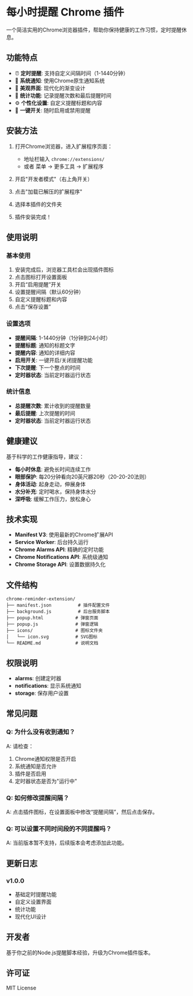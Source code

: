 # 每小时提醒 Chrome 插件

一个简洁实用的Chrome浏览器插件，帮助你保持健康的工作习惯，定时提醒休息。

## 功能特点

- ⏰ **定时提醒**: 支持自定义间隔时间（1-1440分钟）
- 🔔 **系统通知**: 使用Chrome原生通知系统
- 🎨 **美观界面**: 现代化的渐变设计
- 📆 **统计功能**: 记录提醒次数和最后提醒时间
- ⚙️ **个性化设置**: 自定义提醒标题和内容
- 🔄 **一键开关**: 随时启用或禁用提醒

## 安装方法

1. 打开Chrome浏览器，进入扩展程序页面：
   - 地址栏输入 `chrome://extensions/`
   - 或者 菜单 → 更多工具 → 扩展程序

2. 开启"开发者模式"（右上角开关）

3. 点击"加载已解压的扩展程序"

4. 选择本插件的文件夹 

5. 插件安装完成！

## 使用说明

### 基本使用

1. 安装完成后，浏览器工具栏会出现插件图标
2. 点击图标打开设置面板
3. 开启“启用提醒”开关
4. 设置提醒间隔（默认60分钟）
5. 自定义提醒标题和内容
6. 点击“保存设置”

### 设置选项

- **提醒间隔**: 1-1440分钟（1分钟到24小时）
- **提醒标题**: 通知的标题文字
- **提醒内容**: 通知的详细内容
- **启用开关**: 一键开启/关闭提醒功能
- **下次提醒**: 下一个整点的时间
- **定时器状态**: 当前定时器运行状态

### 统计信息

- **总提醒次数**: 累计收到的提醒数量
- **最后提醒**: 上次提醒的时间
- **定时器状态**: 当前定时器运行状态

## 健康建议

基于科学的工作健康指导，建议：

- **每小时休息**: 避免长时间连续工作
- **眼部保护**: 每20分钟看向20英尺夦20秒（20-20-20法则）
- **身体活动**: 起身走动，伸展身体
- **水分补充**: 定时喝水，保持身体水分
- **深呼吸**: 缓解工作压力，放松身心

## 技术实现

- **Manifest V3**: 使用最新的Chrome扩展API
- **Service Worker**: 后台持久运行
- **Chrome Alarms API**: 精确的定时功能
- **Chrome Notifications API**: 系统级通知
- **Chrome Storage API**: 设置数据持久化

## 文件结构

```
chrome-reminder-extension/
├── manifest.json          # 插件配置文件
├── background.js          # 后台服务脚本
├── popup.html            # 弹窗页面
├── popup.js              # 弹窗逻辑
├── icons/                # 图标文件夹
│   └── icon.svg          # SVG图标
└── README.md             # 说明文档
```

## 权限说明

- **alarms**: 创建定时器
- **notifications**: 显示系统通知
- **storage**: 保存用户设置

## 常见问题

### Q: 为什么没有收到通知？
A: 请检查：
1. Chrome通知权限是否开启
2. 系统通知是否允许
3. 插件是否启用
4. 定时器状态是否为"运行中"

### Q: 如何修改提醒间隔？
A: 点击插件图标，在设置面板中修改“提醒间隔”，然后点击保存。

### Q: 可以设置不同时间段的不同提醒吗？
A: 当前版本暂不支持，后续版本会考虑添加此功能。

## 更新日志

### v1.0.0
- 基础定时提醒功能
- 自定义设置界面
- 统计功能
- 现代化UI设计

## 开发者

基于你之前的Node.js提醒脚本经验，升级为Chrome插件版本。

## 许可证

MIT License
